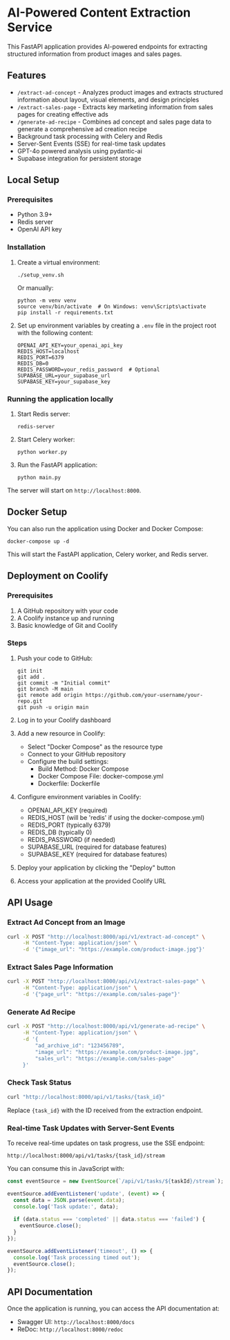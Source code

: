 # AI-Powered Content Extraction Service

This FastAPI application provides AI-powered endpoints for extracting structured information from product images and sales pages.

## Features

- `/extract-ad-concept` - Analyzes product images and extracts structured information about layout, visual elements, and design principles
- `/extract-sales-page` - Extracts key marketing information from sales pages for creating effective ads
- `/generate-ad-recipe` - Combines ad concept and sales page data to generate a comprehensive ad creation recipe
- Background task processing with Celery and Redis
- Server-Sent Events (SSE) for real-time task updates
- GPT-4o powered analysis using pydantic-ai
- Supabase integration for persistent storage

## Local Setup

### Prerequisites

- Python 3.9+
- Redis server
- OpenAI API key

### Installation

1. Create a virtual environment:
   ```
   ./setup_venv.sh
   ```
   Or manually:
   ```
   python -m venv venv
   source venv/bin/activate  # On Windows: venv\Scripts\activate
   pip install -r requirements.txt
   ```

2. Set up environment variables by creating a `.env` file in the project root with the following content:
   ```
   OPENAI_API_KEY=your_openai_api_key
   REDIS_HOST=localhost
   REDIS_PORT=6379
   REDIS_DB=0
   REDIS_PASSWORD=your_redis_password  # Optional
   SUPABASE_URL=your_supabase_url
   SUPABASE_KEY=your_supabase_key
   ```

### Running the application locally

1. Start Redis server:
   ```
   redis-server
   ```

2. Start Celery worker:
   ```
   python worker.py
   ```

3. Run the FastAPI application:
   ```
   python main.py
   ```

The server will start on `http://localhost:8000`.

## Docker Setup

You can also run the application using Docker and Docker Compose:

```
docker-compose up -d
```

This will start the FastAPI application, Celery worker, and Redis server.

## Deployment on Coolify

### Prerequisites

1. A GitHub repository with your code
2. A Coolify instance up and running
3. Basic knowledge of Git and Coolify

### Steps

1. Push your code to GitHub:
   ```
   git init
   git add .
   git commit -m "Initial commit"
   git branch -M main
   git remote add origin https://github.com/your-username/your-repo.git
   git push -u origin main
   ```

2. Log in to your Coolify dashboard

3. Add a new resource in Coolify:
   - Select "Docker Compose" as the resource type
   - Connect to your GitHub repository
   - Configure the build settings:
     - Build Method: Docker Compose
     - Docker Compose File: docker-compose.yml
     - Dockerfile: Dockerfile
   
4. Configure environment variables in Coolify:
   - OPENAI_API_KEY (required)
   - REDIS_HOST (will be 'redis' if using the docker-compose.yml)
   - REDIS_PORT (typically 6379)
   - REDIS_DB (typically 0)
   - REDIS_PASSWORD (if needed)
   - SUPABASE_URL (required for database features)
   - SUPABASE_KEY (required for database features)

5. Deploy your application by clicking the "Deploy" button

6. Access your application at the provided Coolify URL

## API Usage

### Extract Ad Concept from an Image

```bash
curl -X POST "http://localhost:8000/api/v1/extract-ad-concept" \
     -H "Content-Type: application/json" \
     -d '{"image_url": "https://example.com/product-image.jpg"}'
```

### Extract Sales Page Information

```bash
curl -X POST "http://localhost:8000/api/v1/extract-sales-page" \
     -H "Content-Type: application/json" \
     -d '{"page_url": "https://example.com/sales-page"}'
```

### Generate Ad Recipe

```bash
curl -X POST "http://localhost:8000/api/v1/generate-ad-recipe" \
     -H "Content-Type: application/json" \
     -d '{
         "ad_archive_id": "123456789",
         "image_url": "https://example.com/product-image.jpg",
         "sales_url": "https://example.com/sales-page"
     }'
```

### Check Task Status

```bash
curl "http://localhost:8000/api/v1/tasks/{task_id}"
```

Replace `{task_id}` with the ID received from the extraction endpoint.

### Real-time Task Updates with Server-Sent Events

To receive real-time updates on task progress, use the SSE endpoint:

```
http://localhost:8000/api/v1/tasks/{task_id}/stream
```

You can consume this in JavaScript with:

```javascript
const eventSource = new EventSource(`/api/v1/tasks/${taskId}/stream`);

eventSource.addEventListener('update', (event) => {
  const data = JSON.parse(event.data);
  console.log('Task update:', data);
  
  if (data.status === 'completed' || data.status === 'failed') {
    eventSource.close();
  }
});

eventSource.addEventListener('timeout', () => {
  console.log('Task processing timed out');
  eventSource.close();
});
```

## API Documentation

Once the application is running, you can access the API documentation at:
- Swagger UI: `http://localhost:8000/docs`
- ReDoc: `http://localhost:8000/redoc` 